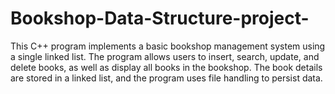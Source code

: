# Bookshop-Data-Structure-project-
This C++ program implements a basic bookshop management system using a single linked list. The program allows users to insert, search, update, and delete books, as well as display all books in the bookshop. The book details are stored in a linked list, and the program uses file handling to persist data.
